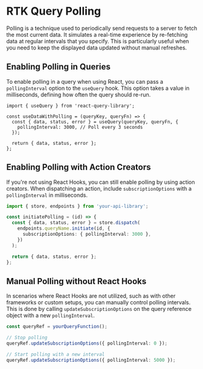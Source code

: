 # RTK Query Polling

Polling is a technique used to periodically send requests to a server to fetch the most current data. It simulates a real-time experience by re-fetching data at regular intervals that you specify. This is particularly useful when you need to keep the displayed data updated without manual refreshes.

## Enabling Polling in Queries

To enable polling in a query when using React, you can pass a `pollingInterval` option to the `useQuery` hook. This option takes a value in milliseconds, defining how often the query should re-run.

```tsx
import { useQuery } from 'react-query-library';

const useDataWithPolling = (queryKey, queryFn) => {
  const { data, status, error } = useQuery(queryKey, queryFn, {
    pollingInterval: 3000, // Poll every 3 seconds
  });

  return { data, status, error };
};
```

## Enabling Polling with Action Creators

If you're not using React Hooks, you can still enable polling by using action creators. When dispatching an action, include `subscriptionOptions` with a `pollingInterval` in milliseconds.

```ts
import { store, endpoints } from 'your-api-library';

const initiatePolling = (id) => {
  const { data, status, error } = store.dispatch(
    endpoints.queryName.initiate(id, {
      subscriptionOptions: { pollingInterval: 3000 },
    })
  );

  return { data, status, error };
};
```

## Manual Polling without React Hooks

In scenarios where React Hooks are not utilized, such as with other frameworks or custom setups, you can manually control polling intervals. This is done by calling `updateSubscriptionOptions` on the query reference object with a new `pollingInterval`.

```ts
const queryRef = yourQueryFunction();

// Stop polling
queryRef.updateSubscriptionOptions({ pollingInterval: 0 });

// Start polling with a new interval
queryRef.updateSubscriptionOptions({ pollingInterval: 5000 });
```

